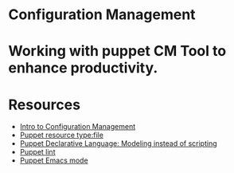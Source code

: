 # Configuration Management

# Working with puppet CM Tool to enhance productivity.

# Resources

- <a href="https://www.digitalocean.com/community/tutorials/an-introduction-to-configuration-management">Intro to Configuration Management</a>
- <a href="https://www.puppet.com/docs/puppet/5.5/types/file.html">Puppet resource type:file</a>
- <a href="https://www.puppet.com/blog">Puppet Declarative Language: Modeling instead of scripting</a>
- <a href="http://puppet-lint.com/">Puppet lint</a>
- <a href="https://github.com/voxpupuli/puppet-mode">Puppet Emacs mode</a>  
